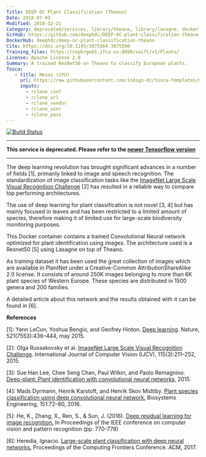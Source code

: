 ```yaml
---
Title: DEEP OC Plant Classification (Theano)
Date: 2018-07-03
Modified: 2018-12-21
Category: deprecated/services, library/theano, library/lasagne, docker
GitHub: https://github.com/deephdc/DEEP-OC-plant-classification-theano
DockerHub: deephdc/deep-oc-plant-classification-theano
Cite: https://doi.org/10.1145/3075564.3075590
Training_files: https://cephrgw01.ifca.es:8080/swift/v1/Plants/
License: Apache License 2.0
Summary: A trained ResNet50 on Theano to classify European plants.
Tosca:
   - title: Mesos (CPU)
     url: https://raw.githubusercontent.com/indigo-dc/tosca-templates/master/deep-oc/deep-oc-plants-mesos-cpu.yml
     inputs:
       - rclone_conf
       - rclone_url
       - rclone_vendor
       - rclone_user
       - rclone_pass
---
```


[![Build Status](https://jenkins.indigo-datacloud.eu:8080/buildStatus/icon?job=Pipeline-as-code/DEEP-OC-org/DEEP-OC-plant-classification-theano/master)](https://jenkins.indigo-datacloud.eu:8080/job/Pipeline-as-code/job/DEEP-OC-org/job/DEEP-OC-plant-classification-theano/job/master)

---

**This service is deprecated. Please refer to the [newer Tensorflow version](./deep-oc-plant-classification.html)**

---

The deep learning revolution has brought significant advances in a number of
fields [1], primarily linked to image and speech recognition. The
standardization of image classification tasks like the [ImageNet Large Scale
Visual Recognition Challenge](http://www.image-net.org/challenges/LSVRC/) [2]
has resulted in a reliable way to compare top performing architectures.

The use of deep learning for plant classification is not novel [3, 4] but has
mainly focused in leaves and has been restricted to a limited amount of
species, therefore making it of limited use for large-scale biodiversity
monitoring purposes.

This Docker container contains a trained Convolutional Neural network optimized
for plant identification using images. The architecture used is a Resnet50 [5]
using Lasagne on top of Theano.

As training dataset it has been used the great collection of images which are
available in PlantNet under a Creative-Common AttributionShareAlike 2.0
license. It consists of around 250K images belonging to more than 6K plant
species of Western Europe. These species are distributed in 1500 genera and 200
families.

A detailed article about this network and the results obtained with it can be found in [6].


**References**

[1]: Yann LeCun, Yoshua Bengio, and Geofrey Hinton. [Deep learning](https://www.cs.toronto.edu/~hinton/absps/NatureDeepReview.pdf). Nature, 521(7553):436–444, may 2015.

[2]: Olga Russakovsky et al. [ImageNet Large Scale Visual Recognition Challenge](https://arxiv.org/abs/1409.0575). International Journal of Computer Vision (IJCV), 115(3):211–252, 2015.

[3]: Sue Han Lee, Chee Seng Chan, Paul Wilkin, and Paolo Remagnino. [Deep-plant: Plant identification with convolutional neural networks](https://arxiv.org/abs/1506.08425), 2015.

[4]: Mads Dyrmann, Henrik Karstoft, and Henrik Skov Midtiby. [Plant species classification using deep convolutional neural network.](https://www.sciencedirect.com/science/article/pii/S1537511016301465) Biosystems Engineering, 151:72–80, 2016.

[5]: He, K., Zhang, X., Ren, S., & Sun, J. (2016). [Deep residual learning for image recognition.](https://arxiv.org/abs/1512.03385) In Proceedings of the IEEE conference on computer vision and pattern recognition (pp. 770-778)

[6]: Heredia, Ignacio. [Large-scale plant classification with deep neural networks.](https://arxiv.org/abs/1706.03736) Proceedings of the Computing Frontiers Conference. ACM, 2017.
